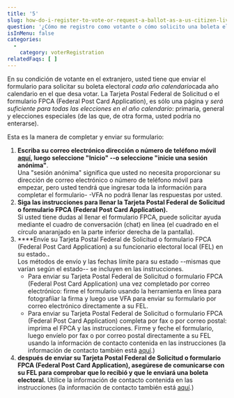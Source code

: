 ```yaml
---
title: '5'
slug: how-do-i-register-to-vote-or-request-a-ballot-as-a-us-citizen-living-abroad
question: '¿Cómo me registro como votante o cómo solicito una boleta electoral en mi condición de ciudadano de los Estados Unidos que vive en el extranjero?'
isInMenu: false
categories:
  - 
    category: voterRegistration
relatedFaqs: [ ]
---
```

En su condición de votante en el extranjero, usted tiene que enviar el formulario para solicitar su boleta electoral *cada año calendario*cada año calendario en el que desa votar. La Tarjeta Postal Federal de Solicitud o el formulario FPCA (Federal Post Card Application), es sólo una página y *será suficiente para todas las elecciones en el año calendario*: primaria, general y elecciones especiales (de las que, de otra forma, usted podría no enterarse).

Esta es la manera de completar y enviar su formulario:

1. **Escriba su correo electrónico dirección o número de teléfono móvil [aquí](/), luego seleccione "Inicio" --o seleccione "inicie una sesión anónima"**.  
    Una "sesión anónima" significa que usted no necesita proporcionar su dirección de correo electrónico o número de teléfono móvil para empezar, pero usted tendrá que ingresar toda la información para completar el formulario- -VFA no podrá llenar las respuestas por usted.
2. **Siga las instrucciones para llenar la Tarjeta Postal Federal de Solicitud o formulario FPCA (Federal Post Card Application).**  
    Si usted tiene dudas al llenar el formulario FPCA, puede solicitar ayuda mediante el cuadro de conversación (chat) en línea (el cuadrado en el círculo anaranjado en la parte inferior derecha de la pantalla).
3. ****Envíe su Tarjeta Postal Federal de Solicitud o formulario FPCA (Federal Post Card Application) a su funcionario electoral local (FEL) en su estado.**.**  
    Los métodos de envío y las fechas límite para su estado --mismas que varían según el estado-- se incluyen en las instrucciones. 
    - Para enviar su Tarjeta Postal Federal de Solicitud o formulario FPCA (Federal Post Card Application) una vez completado por correo electrónico: firme el formulario usando la herramienta en línea para fotografíiar la firma y luego use VFA para enviar su formulario por correo electrónico directamente a su FEL.
    - Para enviar su Tarjeta Postal Federal de Solicitud o formulario FPCA (Federal Post Card Application) completa por fax o por correo postal: imprima el FPCA y las instrucciones. Firme y feche el formulario, luego envíelo por fax o por correo postal directamente a su FEL usando la información de contacto contenida en las instrucciones (la información de contacto también está [aquí](/states).)
4. **después de enviar su Tarjeta Postal Federal de Solicitud o formulario FPCA (Federal Post Card Application), asegúrese de comunicarse con su FEL para comprobar que lo recibió y que le enviará una boleta electoral.** Utilice la información de contacto contenida en las instrucciones (la información de contacto también está [aquí](/states).)
